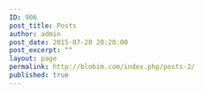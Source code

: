 ```yaml
---
ID: 906
post_title: Posts
author: admin
post_date: 2015-07-28 20:20:00
post_excerpt: ""
layout: page
permalink: http://blobim.com/index.php/posts-2/
published: true
---
```

